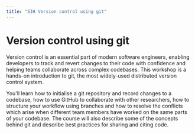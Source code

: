 ```yaml
---
title: "SIH Version control using git"
---
```

# Version control using git

Version control is an essential part of modern software engineers, enabling
developers to track and revert changes to their code with confidence and
helping teams collaborate across complex codebases. This workshop is a hands-on
introduction to git, the most widely-used distributed version control system.

You'll learn how to initialise a git repository and record changes to a
codebase, how to use GitHub to collaborate with other researchers, how
to structure your workflow using branches and how to resolve the conflicts
which arise when different team members have worked on the same parts of your
codebase. The course will also describe some of the concepts behind git and
describe best practices for sharing and citing code.